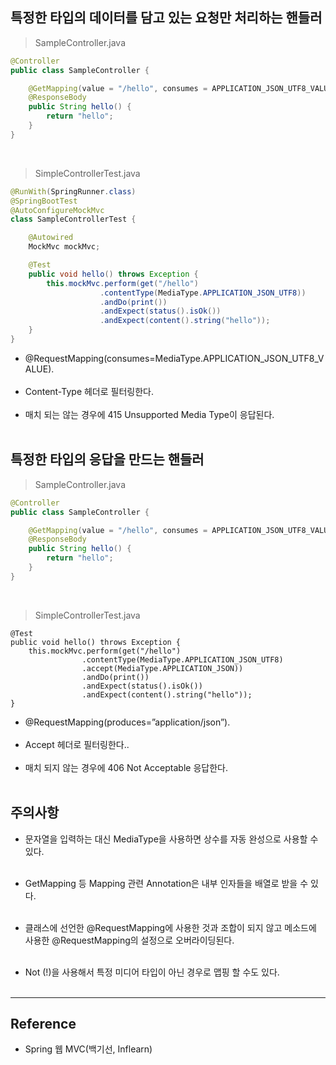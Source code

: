 특정한 타입의 데이터를 담고 있는 요청만 처리하는 핸들러
-------------------------------------------------------

> SampleController.java

```java
@Controller
public class SampleController {

    @GetMapping(value = "/hello", consumes = APPLICATION_JSON_UTF8_VALUE)
    @ResponseBody
    public String hello() {
        return "hello";
    }
}
```

<br>

> SimpleControllerTest.java

```java
@RunWith(SpringRunner.class)
@SpringBootTest
@AutoConfigureMockMvc
class SampleControllerTest {

    @Autowired
    MockMvc mockMvc;

    @Test
    public void hello() throws Exception {
        this.mockMvc.perform(get("/hello")
                    .contentType(MediaType.APPLICATION_JSON_UTF8))
                    .andDo(print())
                    .andExpect(status().isOk())
                    .andExpect(content().string("hello"));
    }
}
```

-	@RequestMapping(consumes=MediaType.APPLICATION_JSON_UTF8_VALUE).<br><br>
-	Content-Type 헤더로 필터링한다.<br><br>
-	매치 되는 않는 경우에 415 Unsupported Media Type이 응답된다.<br><br>

특정한 타입의 응답을 만드는 핸들러
----------------------------------

> SampleController.java

```java
@Controller
public class SampleController {

    @GetMapping(value = "/hello", consumes = APPLICATION_JSON_UTF8_VALUE, produces = MediaType.APPLICATION_JSON_UTF8_VALUE)
    @ResponseBody
    public String hello() {
        return "hello";
    }
}
```

<br>

> SimpleControllerTest.java

```code
@Test
public void hello() throws Exception {
    this.mockMvc.perform(get("/hello")
                .contentType(MediaType.APPLICATION_JSON_UTF8)
                .accept(MediaType.APPLICATION_JSON))
                .andDo(print())
                .andExpect(status().isOk())
                .andExpect(content().string("hello"));
}
```

-	@RequestMapping(produces=”application/json”).<br><br>
-	Accept 헤더로 필터링한다..<br><br>
-	매치 되지 않는 경우에 406 Not Acceptable 응답한다.<br><br>

주의사항
--------

-	문자열을 입력하는 대신 MediaType을 사용하면 상수를 자동 완성으로 사용할 수 있다.<br><br>

-	GetMapping 등 Mapping 관련 Annotation은 내부 인자들을 배열로 받을 수 있다.<br><br>

-	클래스에 선언한 @RequestMapping에 사용한 것과 조합이 되지 않고 메소드에 사용한 @RequestMapping의 설정으로 오버라이딩된다.<br><br>

-	Not (!)을 사용해서 특정 미디어 타입이 아닌 경우로 맵핑 할 수도 있다.<br><br>

---

Reference
---------

-	Spring 웹 MVC(백기선, Inflearn)
